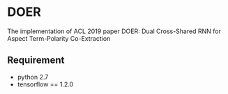 # DOER
The implementation of ACL 2019 paper DOER: Dual Cross-Shared RNN for Aspect Term-Polarity Co-Extraction

## Requirement
* python 2.7
* tensorflow == 1.2.0